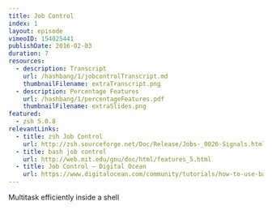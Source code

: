 ```yaml
---
title: Job Control
index: 1
layout: episode
vimeoID: 154025441
publishDate: 2016-02-03
duration: 7
resources:
  - description: Transcript
    url: /hashbang/1/jobcontrolTranscript.md
    thumbnailFilename: extraTranscript.png
  - description: Percentage Features
    url: /hashbang/1/percentageFeatures.pdf
    thumbnailFilename: extraSlides.png
featured:
  - zsh 5.0.8
relevantLinks:
  - title: zsh Job Control
    url: http://zsh.sourceforge.net/Doc/Release/Jobs-_0026-Signals.html#Jobs-_0026-Signals
  - title: bash job control
    url: http://web.mit.edu/gnu/doc/html/features_5.html
  - title: Job Control — Digital Ocean
    url: https://www.digitalocean.com/community/tutorials/how-to-use-bash-s-job-control-to-manage-foreground-and-background-processes
---
```

Multitask efficiently inside a shell
